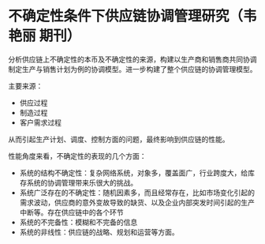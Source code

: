 # 不确定性条件下供应链协调管理研究（韦艳丽 期刊）


分析供应链上不确定性的本币及不确定性的来源，构建以生产商和销售商共同协调制定生产与销售计划为例的协调模型。进一步构建了整个供应链的协调管理模型。

主要来源：
- 供应过程
- 制造过程
- 客户需求过程

从而引起生产计划、调度、控制方面的问题，最终影响到供应链的性能。

性能角度来看，不确定性的表现的几个方面：
- 系统的结构不确定性：复杂网络系统，对象多，覆盖面广，行业跨度大，给库存系统的协调管理带来乐很大的挑战。
- 系统广泛存在的不确定性：随机因素多，而且经常存在，比如市场变化引起的需求波动，供应商的意外变故导致的缺货、以及企业内部突发时间引起的生产中断等。存在供应链中的各个环节
- 系统的不完备性：模糊和不完备的信息
- 系统的非线性：供应链的战略、规划和运营等方面。


